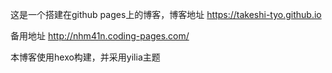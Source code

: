 这是一个搭建在github pages上的博客，博客地址   https://takeshi-tyo.github.io

备用地址   http://nhm41n.coding-pages.com/

本博客使用hexo构建，并采用yilia主题

